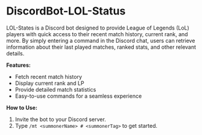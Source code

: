 # DiscordBot-LOL-Status

LOL-States is a Discord bot designed to provide League of Legends (LoL) players with quick access to their recent match history, current rank, and more. By simply entering a command in the Discord chat, users can retrieve information about their last played matches, ranked stats, and other relevant details.

**Features:**
- Fetch recent match history
- Display current rank and LP
- Provide detailed match statistics
- Easy-to-use commands for a seamless experience

**How to Use:**
1. Invite the bot to your Discord server.
2. Type `/mt <summonerName> # <summonerTag>` to get started.
